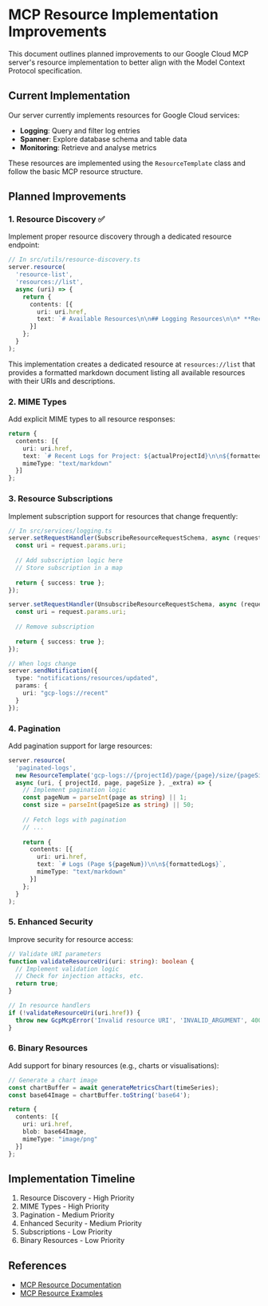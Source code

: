 # MCP Resource Implementation Improvements

This document outlines planned improvements to our Google Cloud MCP server's resource implementation to better align with the Model Context Protocol specification.

## Current Implementation

Our server currently implements resources for Google Cloud services:

- **Logging**: Query and filter log entries
- **Spanner**: Explore database schema and table data
- **Monitoring**: Retrieve and analyse metrics

These resources are implemented using the `ResourceTemplate` class and follow the basic MCP resource structure.

## Planned Improvements

### 1. Resource Discovery ✅

Implement proper resource discovery through a dedicated resource endpoint:

```typescript
// In src/utils/resource-discovery.ts
server.resource(
  'resource-list',
  'resources://list',
  async (uri) => {
    return {
      contents: [{
        uri: uri.href,
        text: `# Available Resources\n\n## Logging Resources\n\n* **Recent Logs** - \`gcp-logs://${projectId}/recent\`\n  Recent log entries from Google Cloud Logging\n\n* **Filtered Logs** - \`gcp-logs://{projectId}/filter/{filter}\`\n  Log entries matching a specific filter\n\n## Spanner Resources\n\n* **Spanner Schema** - \`gcp-spanner://{projectId}/{instanceId}/{databaseId}/schema\`\n  Database schema for a Google Cloud Spanner database\n\n* **Table Preview** - \`gcp-spanner://{projectId}/{instanceId}/{databaseId}/tables/{tableName}/preview\`\n  Preview of data in a Spanner table\n\n## Monitoring Resources\n\n* **Recent Metrics** - \`gcp-monitoring://${projectId}/recent\`\n  Recent metrics from Google Cloud Monitoring\n\n* **Filtered Metrics** - \`gcp-monitoring://{projectId}/filter/{filter}\`\n  Metrics matching a specific filter\n`
      }]
    };
  }
);
```

This implementation creates a dedicated resource at `resources://list` that provides a formatted markdown document listing all available resources with their URIs and descriptions.

### 2. MIME Types

Add explicit MIME types to all resource responses:

```typescript
return {
  contents: [{
    uri: uri.href,
    text: `# Recent Logs for Project: ${actualProjectId}\n\n${formattedLogs}`,
    mimeType: "text/markdown"
  }]
};
```

### 3. Resource Subscriptions

Implement subscription support for resources that change frequently:

```typescript
// In src/services/logging.ts
server.setRequestHandler(SubscribeResourceRequestSchema, async (request) => {
  const uri = request.params.uri;
  
  // Add subscription logic here
  // Store subscription in a map
  
  return { success: true };
});

server.setRequestHandler(UnsubscribeResourceRequestSchema, async (request) => {
  const uri = request.params.uri;
  
  // Remove subscription
  
  return { success: true };
});

// When logs change
server.sendNotification({
  type: "notifications/resources/updated",
  params: {
    uri: "gcp-logs://recent"
  }
});
```

### 4. Pagination

Add pagination support for large resources:

```typescript
server.resource(
  'paginated-logs',
  new ResourceTemplate('gcp-logs://{projectId}/page/{page}/size/{pageSize}', { list: undefined }),
  async (uri, { projectId, page, pageSize }, _extra) => {
    // Implement pagination logic
    const pageNum = parseInt(page as string) || 1;
    const size = parseInt(pageSize as string) || 50;
    
    // Fetch logs with pagination
    // ...
    
    return {
      contents: [{
        uri: uri.href,
        text: `# Logs (Page ${pageNum})\n\n${formattedLogs}`,
        mimeType: "text/markdown"
      }]
    };
  }
);
```

### 5. Enhanced Security

Improve security for resource access:

```typescript
// Validate URI parameters
function validateResourceUri(uri: string): boolean {
  // Implement validation logic
  // Check for injection attacks, etc.
  return true;
}

// In resource handlers
if (!validateResourceUri(uri.href)) {
  throw new GcpMcpError('Invalid resource URI', 'INVALID_ARGUMENT', 400);
}
```

### 6. Binary Resources

Add support for binary resources (e.g., charts or visualisations):

```typescript
// Generate a chart image
const chartBuffer = await generateMetricsChart(timeSeries);
const base64Image = chartBuffer.toString('base64');

return {
  contents: [{
    uri: uri.href,
    blob: base64Image,
    mimeType: "image/png"
  }]
};
```

## Implementation Timeline

1. Resource Discovery - High Priority
2. MIME Types - High Priority
3. Pagination - Medium Priority
4. Enhanced Security - Medium Priority
5. Subscriptions - Low Priority
6. Binary Resources - Low Priority

## References

- [MCP Resource Documentation](https://modelcontextprotocol.io/docs/concepts/resources/)
- [MCP Resource Examples](https://github.com/modelcontextprotocol/servers/blob/main/src/postgres/)
